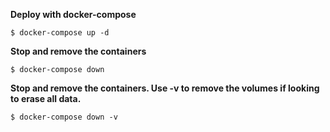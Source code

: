 
**Deploy with docker-compose**
```
$ docker-compose up -d
```
**Stop and remove the containers**
```
$ docker-compose down
```
**Stop and remove the containers. Use -v to remove the volumes if looking to erase all data.**
```
$ docker-compose down -v
```




